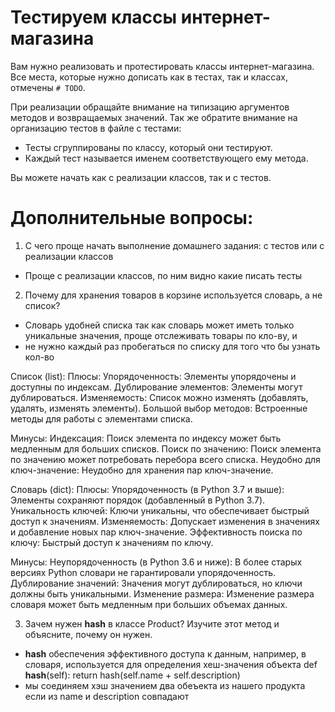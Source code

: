 
# Тестируем классы интернет-магазина
Вам нужно реализовать и протестировать классы интернет-магазина.
Все места, которые нужно дописать как в тестах, так и классах, отмечены `# TODO`.

При реализации обращайте внимание на типизацию аргументов методов и возвращаемых значений.
Так же обратите внимание на организацию тестов в файле с тестами:
- Тесты сгруппированы по классу, который они тестируют.
- Каждый тест называется именем соответствующего ему метода.

Вы можете начать как с реализации классов, так и с тестов.


# Дополнительные вопросы:
1. С чего проще начать выполнение домашнего задания: с тестов или с реализации классов
- Проще с реализации классов, по ним видно какие писать тесты 


2. Почему для хранения товаров в корзине используется словарь, а не список?
- Словарь удобней списка так как словарь может иметь только уникальные значения, проще отслеживать товары по кло-ву, и 
- не нужно каждый раз пробегаться по списку для того что бы узнать кол-во  

Список (list):
Плюсы:
Упорядоченность: Элементы упорядочены и доступны по индексам.
Дублирование элементов: Элементы могут дублироваться.
Изменяемость: Список можно изменять (добавлять, удалять, изменять элементы).
Большой выбор методов: Встроенные методы для работы с элементами списка.

Минусы:
Индексация: Поиск элемента по индексу может быть медленным для больших списков.
Поиск по значению: Поиск элемента по значению может потребовать перебора всего списка.
Неудобно для ключ-значение: Неудобно для хранения пар ключ-значение.

Словарь (dict):
Плюсы:
Упорядоченность (в Python 3.7 и выше): Элементы сохраняют порядок (добавленный в Python 3.7).
Уникальность ключей: Ключи уникальны, что обеспечивает быстрый доступ к значениям.
Изменяемость: Допускает изменения в значениях и добавление новых пар ключ-значение.
Эффективность поиска по ключу: Быстрый доступ к значениям по ключу.

Минусы:
Неупорядоченность (в Python 3.6 и ниже): В более старых версиях Python словари не гарантировали упорядоченность.
Дублирование значений: Значения могут дублироваться, но ключи должны быть уникальными.
Изменение размера: Изменение размера словаря может быть медленным при больших объемах данных.

3. Зачем нужен __hash__ в классе Product? Изучите этот метод и объясните, почему он нужен.
- __hash__  обеспечения эффективного доступа к данным, например, в словаря, используется для определения хеш-значения объекта
 def __hash__(self):
        return hash(self.name + self.description)
- мы соединяем хэш значением два обеъекта из нашего продукта если из name и description совпадают 
